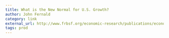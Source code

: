 ```yaml
---
title: What is the New Normal for U.S. Growth?
author: John Fernald
category: link
external_url: http://www.frbsf.org/economic-research/publications/economic-letter/2016/october/new-normal-for-gdp-growth/
tags: prod
---
```

